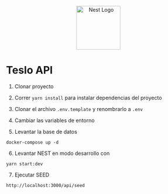 <p align="center">
  <a href="http://nestjs.com/" target="blank"><img src="https://nestjs.com/img/logo-small.svg" width="120" alt="Nest Logo" /></a>
</p>

# Teslo API
1. Clonar proyecto
2. Correr ``` yarn install ``` para instalar dependencias del proyecto
3. Clonar el archivo ```.env.template``` y renombrarlo a ```.env```
4. Cambiar las variables de entorno

5. Levantar la base de datos

``` 
docker-compose up -d 
```

6. Levantar NEST en modo desarrollo con 
```
yarn start:dev
```

7. Ejecutar SEED
```
http://localhost:3000/api/seed
```
